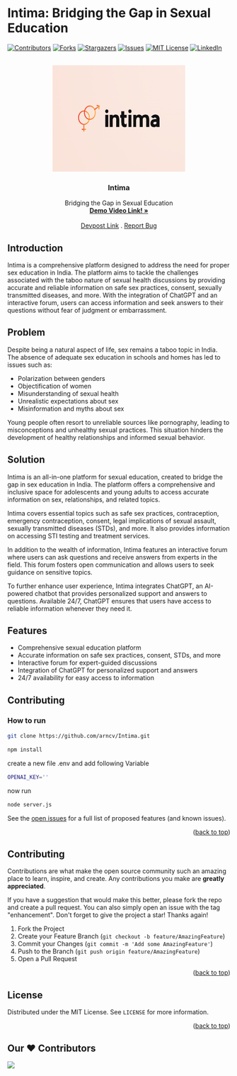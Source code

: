 # Intima: Bridging the Gap in Sexual Education



[![Contributors][contributors-shield]][contributors-url]
[![Forks][forks-shield]][forks-url]
[![Stargazers][stars-shield]][stars-url]
[![Issues][issues-shield]][issues-url]
[![MIT License][license-shield]][license-url]
[![LinkedIn][linkedin-shield]][linkedin-url]



<!-- PROJECT LOGO -->
<br />
<div align="center">
  <a href="https://github.com/arncv/Intima">
    <img src="assets/../public/assets/img/logo-real.png" alt="Logo" width="300" height="240">
  </a>

<h3 align="center">Intima</h3>

  <p align="center">
Bridging the Gap in Sexual Education
    <br />
    <a href="https://www.youtube.com/watch?v=QsxzGdG3how"><strong>Demo Video Link! »</strong></a>
    <br />
    <br />
    <a href="https://devpost.com/software/intima">Devpost Link</a>
    .
    <a href="https://github.com/arncv/Intima/issues">Report Bug</a>
  </p>
</div>





## Introduction
Intima is a comprehensive platform designed to address the need for proper sex education in India. The platform aims to tackle the challenges associated with the taboo nature of sexual health discussions by providing accurate and reliable information on safe sex practices, consent, sexually transmitted diseases, and more. With the integration of ChatGPT and an interactive forum, users can access information and seek answers to their questions without fear of judgment or embarrassment.

## Problem
Despite being a natural aspect of life, sex remains a taboo topic in India. The absence of adequate sex education in schools and homes has led to issues such as:
- Polarization between genders
- Objectification of women
- Misunderstanding of sexual health
- Unrealistic expectations about sex
- Misinformation and myths about sex

Young people often resort to unreliable sources like pornography, leading to misconceptions and unhealthy sexual practices. This situation hinders the development of healthy relationships and informed sexual behavior.

## Solution
Intima is an all-in-one platform for sexual education, created to bridge the gap in sex education in India. The platform offers a comprehensive and inclusive space for adolescents and young adults to access accurate information on sex, relationships, and related topics.

Intima covers essential topics such as safe sex practices, contraception, emergency contraception, consent, legal implications of sexual assault, sexually transmitted diseases (STDs), and more. It also provides information on accessing STI testing and treatment services.

In addition to the wealth of information, Intima features an interactive forum where users can ask questions and receive answers from experts in the field. This forum fosters open communication and allows users to seek guidance on sensitive topics.

To further enhance user experience, Intima integrates ChatGPT, an AI-powered chatbot that provides personalized support and answers to questions. Available 24/7, ChatGPT ensures that users have access to reliable information whenever they need it.

## Features
- Comprehensive sexual education platform
- Accurate information on safe sex practices, consent, STDs, and more
- Interactive forum for expert-guided discussions
- Integration of ChatGPT for personalized support and answers
- 24/7 availability for easy access to information


## Contributing 

### How to run

``` bash
git clone https://github.com/arncv/Intima.git
```
```bash
npm install
```
create a new file .env and add following Variable

```bash
OPENAI_KEY=''
```

now run 

```bash
node server.js
```



See the [open issues](https://github.com/arncv/Intima/issues) for a full list of proposed features (and known issues).

<p align="right">(<a href="#readme-top">back to top</a>)</p>



<!-- CONTRIBUTING -->
## Contributing

Contributions are what make the open source community such an amazing place to learn, inspire, and create. Any contributions you make are **greatly appreciated**.

If you have a suggestion that would make this better, please fork the repo and create a pull request. You can also simply open an issue with the tag "enhancement".
Don't forget to give the project a star! Thanks again!

1. Fork the Project
2. Create your Feature Branch (`git checkout -b feature/AmazingFeature`)
3. Commit your Changes (`git commit -m 'Add some AmazingFeature'`)
4. Push to the Branch (`git push origin feature/AmazingFeature`)
5. Open a Pull Request

<p align="right">(<a href="#readme-top">back to top</a>)</p>



<!-- LICENSE -->
## License

Distributed under the MIT License. See `LICENSE` for more information.

<p align="right">(<a href="#readme-top">back to top</a>)</p>



## Our ♥️ Contributors

<a href="https://github.com/refinedev/refine/graphs/contributors">
  <img src="https://contrib.rocks/image?repo=arncv/Intima" />
</a>

[contributors-shield]: https://img.shields.io/github/contributors/arncv/Intima.svg?style=for-the-badge
[contributors-url]: https://github.com/arncv/Intima/graphs/contributors
[forks-shield]: https://img.shields.io/github/forks/arncv/Intima.svg?style=for-the-badge
[forks-url]: https://github.com/arncv/Intima/network/members
[stars-shield]: https://img.shields.io/github/stars/arncv/Intima.svg?style=for-the-badge
[stars-url]:https://github.com/arncv/Intima/stargazers
[issues-shield]: https://img.shields.io/github/issues/arncv/Intima.svg?style=for-the-badge
[issues-url]: https://github.com/arncv/Intima/issues
[license-shield]: https://img.shields.io/github/license/arncv/Intima.svg?style=for-the-badge
[license-url]: https://github.com/arncv/Intima/blob/master/LICENSE
[linkedin-shield]: https://img.shields.io/badge/-LinkedIn-black.svg?style=for-the-badge&logo=linkedin&colorB=555
[linkedin-url]: https://linkedin.com/in/arnvgl


